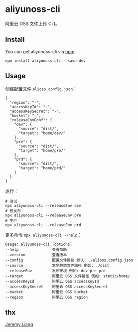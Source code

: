 # aliyunoss-cli

阿里云 OSS 文件上传 CLI。

## Install

You can get aliyunoss-cli via [npm](http://npmjs.com).

```
npm install aliyunoss-cli --save-dev
```

## Usage

创建配置文件 `alioss.config.json`：

```
{
  "region": "-",
  "accessKeyId": "-",
  "accessKeySecret": "-",
  "bucket": "-",
  "releaseEnvConf": {
    "dev": {
      "source": "dist/",
      "target": "home/dev/"
    },
    "pre": {
      "source": "dist/",
      "target": "home/pre/"
    },
    "prd": {
      "source": "dist/",
      "target": "home/prd/"
    }
  }
}
```

运行：

```
# 测试
npx aliyunoss-cli --releaseEnv dev
# 预发布
npx aliyunoss-cli --releaseEnv pre
# 生产
npx aliyunoss-cli --releaseEnv prd
```

更多命令 `npx aliyunoss-cli --help`：

```
Usage: aliyunoss-cli [options]
--help               查看帮助
--version            查看版本
--config             配置文件路径 默认: ./alioss.config.json
--source             本地静态文件路径 例如: ./dist
--releaseEnv         发布环境 例如: dev pre prd
--target             阿里云 OSS 文件路径 例如: static/home/
--accessKeyId        阿里云 OSS accessKeyId
--accessKeySecret    阿里云 OSS accessKeySecret
--bucket             阿里云 OSS bucket
--region             阿里云 OSS region
```

## thx

[Jeremy Liang](https://github.com/whoopschat) 
